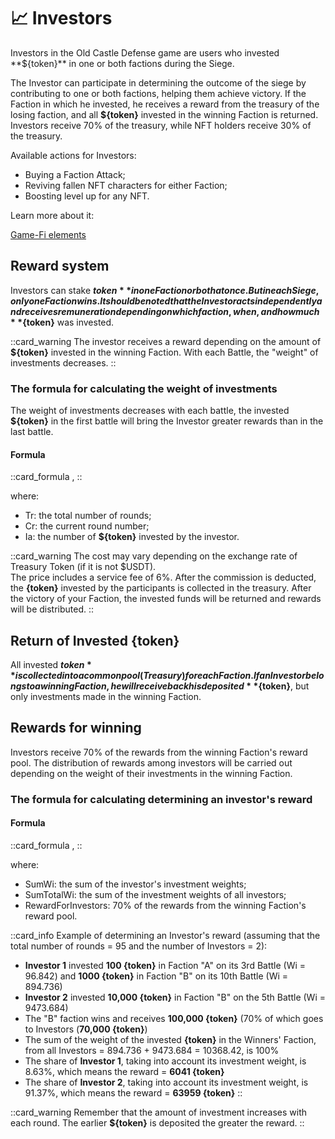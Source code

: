 # 📈 Investors

<p>Investors in the Old Castle Defense game are users who invested **${token}** in one or both factions 
during the Siege.</p>

The Investor can participate in determining the outcome of the siege by contributing to one or 
both factions, helping them achieve victory. If the Faction in which he invested, he receives 
a reward from the treasury of the losing faction, and all **${token}** invested in the winning Faction 
is returned. Investors receive 70% of the treasury, while NFT holders receive 30% of the treasury.

Available actions for Investors:
* Buying a Faction Attack;
* Reviving fallen NFT characters for either Faction;
* Boosting level up for any NFT.

Learn more about it:

<a href="game-fi-elements" 
 class="docs-item">Game-Fi elements</a>

## Reward system
Investors can stake **${token}** in one Faction or both at once. But in each Siege, only one 
Faction wins. It should be noted that the Investor acts independently and receives 
remuneration depending on which faction, when, and how much **${token}** was invested.

::card_warning
The investor receives a reward depending on the amount of **${token}** invested in the winning 
Faction. With each Battle, the "weight" of investments decreases.
::

### The formula for calculating the weight of investments
The weight of investments decreases with each battle, the invested **${token}** in the first battle 
will bring the Investor greater rewards than in the last battle.

#### Formula

::card_formula
<MathFormula formula="Wi=(Tr-Cr)/Tr*Ia" />,
::

where:
* Tr: the total number of rounds;
* Cr: the current round number;
* Ia: the number of **${token}** invested by the investor.

::card_warning
The cost may vary depending on the exchange rate of Treasury Token (if it is not $USDT).\
The price includes a service fee of 6%. After the commission is deducted, the **{token}** 
invested by the participants is collected in the treasury. After the victory of your 
Faction, the invested funds will be returned and rewards will be distributed.
::

## Return of Invested {token}
All invested **${token}** is collected into a common pool (Treasury) for each Faction. If an Investor 
belongs to a winning Faction, he will receive back his deposited **${token}**, but only investments 
made in the winning Faction.

## Rewards for winning
Investors receive 70% of the rewards from the winning Faction's reward pool. The distribution 
of rewards among investors will be carried out depending on the weight of their investments in 
the winning Faction.

### The formula for calculating determining an investor's reward

#### Formula

::card_formula
<MathFormula formula="InvRew = \frac{SumWi}{SumTotalWi}*RewardForInvestors" />,
::

where:
* SumWi: the sum of the investor's investment weights;
* SumTotalWi: the sum of the investment weights of all investors;
* RewardForInvestors: 70% of the rewards from the winning Faction's reward pool.

::card_info
Example of determining an Investor's reward (assuming that the total number of rounds = 95 
and the number of Investors = 2):
* **Investor 1** invested **100 {token}** in Faction "A" on its 3rd Battle (Wi = 96.842) and **1000 {token}** in 
Faction "B" on its 10th Battle (Wi = 894.736)
* **Investor 2** invested **10,000 {token}** in Faction "B" on the 5th Battle (Wi = 9473.684)
* The "B" faction wins and receives **100,000 {token}** (70% of which goes to Investors (**70,000 {token}**)
* The sum of the weight of the invested **{token}** in the Winners' Faction, from all Investors = 
894.736 + 9473.684 = 10368.42, is 100%
* The share of **Investor 1**, taking into account its investment weight, is 8.63%, which means the 
reward = **6041 {token}** 
* The share of **Investor 2**, taking into account its investment weight, is 91.37%, which means the 
reward = **63959 {token}**
::

::card_warning
Remember that the amount of investment increases with each round. The earlier **${token}** is deposited the 
greater the reward.
::
